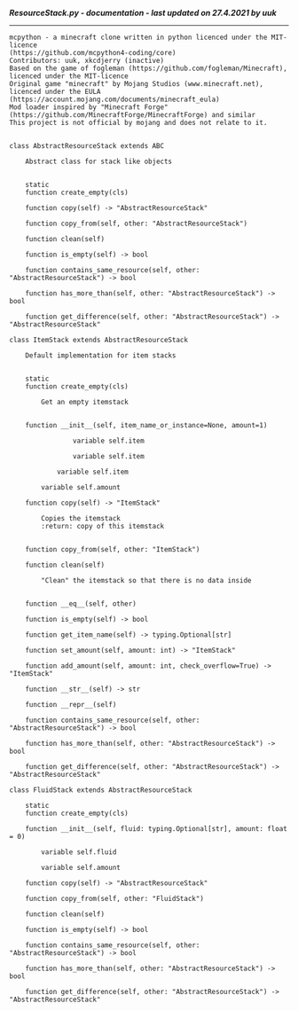 ***ResourceStack.py - documentation - last updated on 27.4.2021 by uuk***
___

    mcpython - a minecraft clone written in python licenced under the MIT-licence 
    (https://github.com/mcpython4-coding/core)
    Contributors: uuk, xkcdjerry (inactive)
    Based on the game of fogleman (https://github.com/fogleman/Minecraft), licenced under the MIT-licence
    Original game "minecraft" by Mojang Studios (www.minecraft.net), licenced under the EULA
    (https://account.mojang.com/documents/minecraft_eula)
    Mod loader inspired by "Minecraft Forge" (https://github.com/MinecraftForge/MinecraftForge) and similar
    This project is not official by mojang and does not relate to it.


    class AbstractResourceStack extends ABC
        
        Abstract class for stack like objects


        static
        function create_empty(cls)

        function copy(self) -> "AbstractResourceStack"

        function copy_from(self, other: "AbstractResourceStack")

        function clean(self)

        function is_empty(self) -> bool

        function contains_same_resource(self, other: "AbstractResourceStack") -> bool

        function has_more_than(self, other: "AbstractResourceStack") -> bool

        function get_difference(self, other: "AbstractResourceStack") -> "AbstractResourceStack"

    class ItemStack extends AbstractResourceStack
        
        Default implementation for item stacks


        static
        function create_empty(cls)
            
            Get an empty itemstack


        function __init__(self, item_name_or_instance=None, amount=1)

                    variable self.item

                    variable self.item

                variable self.item

            variable self.amount

        function copy(self) -> "ItemStack"
            
            Copies the itemstack
            :return: copy of this itemstack


        function copy_from(self, other: "ItemStack")

        function clean(self)
            
            "Clean" the itemstack so that there is no data inside


        function __eq__(self, other)

        function is_empty(self) -> bool

        function get_item_name(self) -> typing.Optional[str]

        function set_amount(self, amount: int) -> "ItemStack"

        function add_amount(self, amount: int, check_overflow=True) -> "ItemStack"

        function __str__(self) -> str

        function __repr__(self)

        function contains_same_resource(self, other: "AbstractResourceStack") -> bool

        function has_more_than(self, other: "AbstractResourceStack") -> bool

        function get_difference(self, other: "AbstractResourceStack") -> "AbstractResourceStack"

    class FluidStack extends AbstractResourceStack

        static
        function create_empty(cls)

        function __init__(self, fluid: typing.Optional[str], amount: float = 0)

            variable self.fluid

            variable self.amount

        function copy(self) -> "AbstractResourceStack"

        function copy_from(self, other: "FluidStack")

        function clean(self)

        function is_empty(self) -> bool

        function contains_same_resource(self, other: "AbstractResourceStack") -> bool

        function has_more_than(self, other: "AbstractResourceStack") -> bool

        function get_difference(self, other: "AbstractResourceStack") -> "AbstractResourceStack"